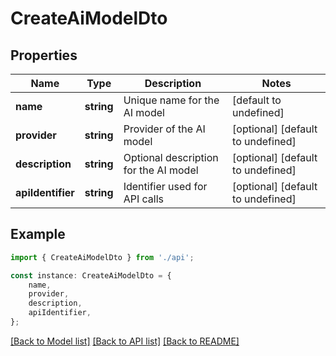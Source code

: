 # CreateAiModelDto


## Properties

Name | Type | Description | Notes
------------ | ------------- | ------------- | -------------
**name** | **string** | Unique name for the AI model | [default to undefined]
**provider** | **string** | Provider of the AI model | [optional] [default to undefined]
**description** | **string** | Optional description for the AI model | [optional] [default to undefined]
**apiIdentifier** | **string** | Identifier used for API calls | [optional] [default to undefined]

## Example

```typescript
import { CreateAiModelDto } from './api';

const instance: CreateAiModelDto = {
    name,
    provider,
    description,
    apiIdentifier,
};
```

[[Back to Model list]](../README.md#documentation-for-models) [[Back to API list]](../README.md#documentation-for-api-endpoints) [[Back to README]](../README.md)
